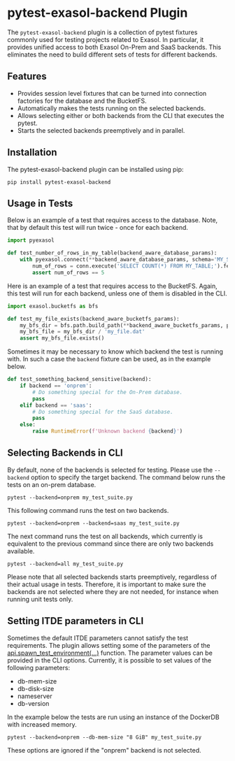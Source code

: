 # pytest-exasol-backend Plugin

The `pytest-exasol-backend` plugin is a collection of pytest fixtures commonly used for testing 
projects related to Exasol. In particular, it provides unified access to both Exasol On-Prem and
SaaS backends. This eliminates the need to build different sets of tests for different backends.

## Features

* Provides session level fixtures that can be turned into connection factories for the database and the BucketFS.
* Automatically makes the tests running on the selected backends.
* Allows selecting either or both backends from the CLI that executes the pytest.
* Starts the selected backends preemptively and in parallel.

## Installation

The pytest-exasol-backend plugin can be installed using pip:

```shell
pip install pytest-exasol-backend
```

## Usage in Tests

Below is an example of a test that requires access to the database. Note, that by default
this test will run twice - once for each backend.

```python
import pyexasol

def test_number_of_rows_in_my_table(backend_aware_database_params):
    with pyexasol.connect(**backend_aware_database_params, schema='MY_SCHEMA') as conn:
        num_of_rows = conn.execute('SELECT COUNT(*) FROM MY_TABLE;').fetchval()
        assert num_of_rows == 5
```

Here is an example of a test that requires access to the BucketFS. Again, this test will
run for each backend, unless one of them is disabled in the CLI.

```python
import exasol.bucketfs as bfs

def test_my_file_exists(backend_aware_bucketfs_params):
    my_bfs_dir = bfs.path.build_path(**backend_aware_bucketfs_params, path='MY_BFS_PATH')
    my_bfs_file = my_bfs_dir / 'my_file.dat' 
    assert my_bfs_file.exists()
```

Sometimes it may be necessary to know which backend the test is running with. In such
a case the `backend` fixture can be used, as in the example below.

```python
def test_something_backend_sensitive(backend):
    if backend == 'onprem':
        # Do something special for the On-Prem database.
        pass
    elif backend == 'saas':
        # Do something special for the SaaS database.
        pass
    else:
        raise RuntimeError(f'Unknown backend {backend}')
```

## Selecting Backends in CLI

By default, none of the backends is selected for testing. Please use the `--backend` option to specify the target backend.
The command below runs the tests on an on-prem database.

```shell
pytest --backend=onprem my_test_suite.py
```

This following command runs the test on two backends.

```shell
pytest --backend=onprem --backend=saas my_test_suite.py
```

The next command runs the test on all backends, which currently is equivalent to the previous command since there
are only two backends available.

```shell
pytest --backend=all my_test_suite.py
```

Please note that all selected backends starts preemptively, regardless of their actual usage in tests.
Therefore, it is important to make sure the backends are not selected where they are not needed,
for instance when running unit tests only.

## Setting ITDE parameters in CLI

Sometimes the default ITDE parameters cannot satisfy the test requirements. The plugin allows setting
some of the parameters of the [api.spawn_test_environment(...)](https://github.com/exasol/integration-test-docker-environment/blob/92cc67b8f9ab78c52106c1c4ba19fe64811bcb2c/exasol_integration_test_docker_environment/lib/api/spawn_test_environment.py#L35)
function. The parameter values can be provided in the CLI options. Currently, it is possible to set values of the following parameters:
 - db-mem-size
 - db-disk-size
 - nameserver
 - db-version

In the example below the tests are run using an instance of the DockerDB with increased memory. 

```shell
pytest --backend=onprem --db-mem-size "8 GiB" my_test_suite.py
```

These options are ignored if the "onprem" backend is not selected.
